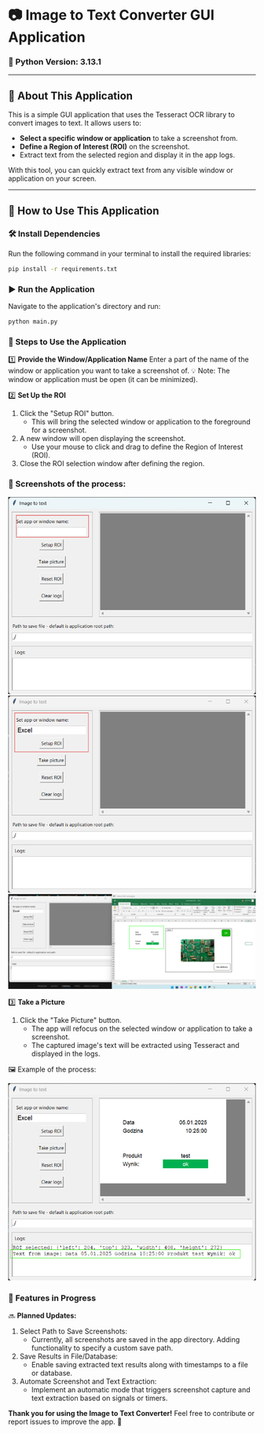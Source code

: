 # 📷 Image to Text Converter GUI Application

### 🐍 Python Version: 3.13.1

---

## 🌟 About This Application

This is a simple GUI application that uses the Tesseract OCR library to convert images to text. It allows users to:

- **Select a specific window or application** to take a screenshot from.
- **Define a Region of Interest (ROI)** on the screenshot.
- Extract text from the selected region and display it in the app logs.

With this tool, you can quickly extract text from any visible window or application on your screen.

---

## 🚀 How to Use This Application

### 🛠️ Install Dependencies

Run the following command in your terminal to install the required libraries:

```bash
pip install -r requirements.txt
```

### ▶️ Run the Application

Navigate to the application's directory and run:
```bash
python main.py
```

### 📝 Steps to Use the Application

1️⃣ **Provide the Window/Application Name**
Enter a part of the name of the window or application you want to take a screenshot of.
💡 Note: The window or application must be open (it can be minimized).


2️⃣ **Set Up the ROI**
1. Click the "Setup ROI" button.
    - This will bring the selected window or application to the foreground for a screenshot.
2. A new window will open displaying the screenshot.
    - Use your mouse to click and drag to define the Region of Interest (ROI).
3. Close the ROI selection window after defining the region.


### 📸 Screenshots of the process:

![Provide app or window name](/picture/pic1.png)
![Click setup ROI](/picture/pic2.png)
![Chose region of interest](/picture/pic3.png)


3️⃣ **Take a Picture**
1. Click the "Take Picture" button.
    - The app will refocus on the selected window or application to take a screenshot.
    - The captured image's text will be extracted using Tesseract and displayed in the logs.

🖼️ Example of the process:

![Example of converting img to text](/picture/pic4.png)


### 🔧 Features in Progress

🔜 **Planned Updates:**
1. Select Path to Save Screenshots:
    - Currently, all screenshots are saved in the app directory. Adding functionality to specify a custom save path.
2. Save Results in File/Database:
    - Enable saving extracted text results along with timestamps to a file or database.
3. Automate Screenshot and Text Extraction:
    - Implement an automatic mode that triggers screenshot capture and text extraction based on signals or timers.


**Thank you for using the Image to Text Converter!**
Feel free to contribute or report issues to improve the app. 🤝

